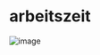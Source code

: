 # arbeitszeit


![image](https://github.com/gregorne/arbeitszeit/assets/27886137/3ccf2278-9233-4db8-ad95-d6c21431b345)
